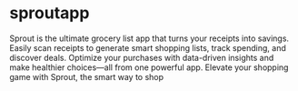 # sproutapp

Sprout is the ultimate grocery list app that turns your receipts into savings. Easily scan receipts to generate smart shopping lists, track spending, and discover deals. Optimize your purchases with data-driven insights and make healthier choices—all from one powerful app. Elevate your shopping game with Sprout, the smart way to shop


